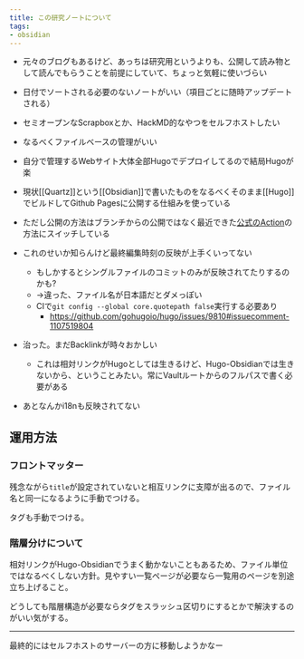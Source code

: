 ```yaml
---
title: この研究ノートについて
tags: 
- obsidian
---
```


- 元々のブログもあるけど、あっちは研究用というよりも、公開して読み物として読んでもらうことを前提にしていて、ちょっと気軽に使いづらい
- 日付でソートされる必要のないノートがいい（項目ごとに随時アップデートされる）
- セミオープンなScrapboxとか、HackMD的なやつをセルフホストしたい
- なるべくファイルベースの管理がいい

- 自分で管理するWebサイト大体全部Hugoでデプロイしてるので結局Hugoが楽

- 現状[[Quartz]]という[[Obsidian]]で書いたものをなるべくそのまま[[Hugo]]でビルドしてGithub Pagesに公開する仕組みを使っている
- ただし公開の方法はブランチからの公開ではなく最近できた[公式のAction](https://docs.github.com/ja/pages/getting-started-with-github-pages/configuring-a-publishing-source-for-your-github-pages-site#%E3%82%AB%E3%82%B9%E3%82%BF%E3%83%A0-github-actions-%E3%83%AF%E3%83%BC%E3%82%AF%E3%83%95%E3%83%AD%E3%83%BC%E3%81%AB%E3%82%88%E3%82%8B%E5%85%AC%E9%96%8B)の方法にスイッチしている
- これのせいか知らんけど最終編集時刻の反映が上手くいってない
    - もしかするとシングルファイルのコミットのみが反映されてたりするのかも?
    - →違った、ファイル名が日本語だとダメっぽい
    - CIで`git config --global core.quotepath false`実行する必要あり
        - https://github.com/gohugoio/hugo/issues/9810#issuecomment-1107519804
- 治った。まだBacklinkが時々おかしい
	- これは相対リンクがHugoとしては生きるけど、Hugo-Obsidianでは生きないから、ということみたい。常にVaultルートからのフルパスで書く必要がある
- あとなんかi18nも反映されてない

## 運用方法

### フロントマッター

残念ながら`title`が設定されていないと相互リンクに支障が出るので、ファイル名と同一になるように手動でつける。

タグも手動でつける。

### 階層分けについて

相対リンクがHugo-Obsidianでうまく動かないこともあるため、ファイル単位ではなるべくしない方針。見やすい一覧ページが必要なら一覧用のページを別途立ち上げること。

どうしても階層構造が必要ならタグをスラッシュ区切りにするとかで解決するのがいい気がする。



---

最終的にはセルフホストのサーバーの方に移動しようかなー


